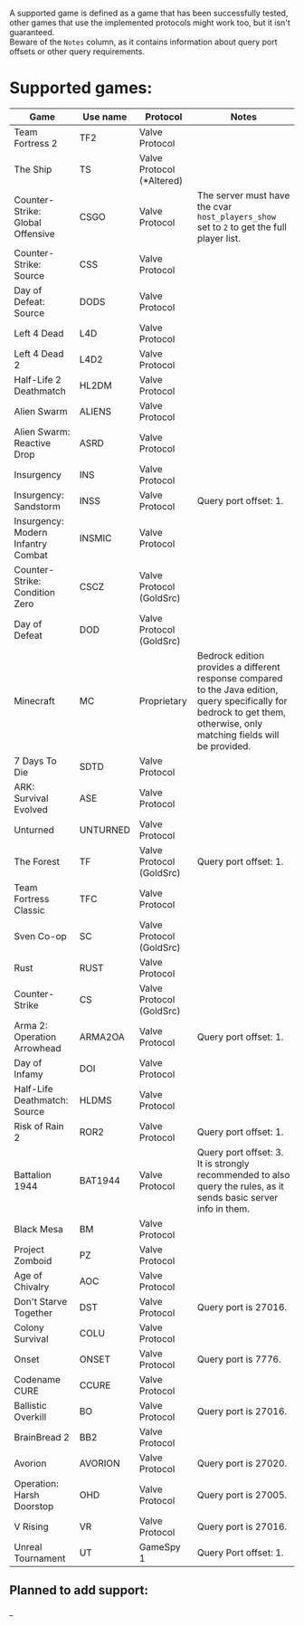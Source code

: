 A supported game is defined as a game that has been successfully tested, other games that use the implemented protocols might work too, but it isn't guaranteed.  
Beware of the `Notes` column, as it contains information about query port offsets or other query requirements.

# Supported games:
| Game                               | Use name | Protocol                  | Notes                                                                                                                                                                     |
|------------------------------------|----------|---------------------------|---------------------------------------------------------------------------------------------------------------------------------------------------------------------------|
| Team Fortress 2                    | TF2      | Valve Protocol            |                                                                                                                                                                           |
| The Ship                           | TS       | Valve Protocol (*Altered) |                                                                                                                                                                           |
| Counter-Strike: Global Offensive   | CSGO     | Valve Protocol            | The server must have the cvar `host_players_show` set to `2` to get the full player list.                                                                                 |
| Counter-Strike: Source             | CSS      | Valve Protocol            |                                                                                                                                                                           |
| Day of Defeat: Source              | DODS     | Valve Protocol            |                                                                                                                                                                           |
| Left 4 Dead                        | L4D      | Valve Protocol            |                                                                                                                                                                           |
| Left 4 Dead 2                      | L4D2     | Valve Protocol            |                                                                                                                                                                           |
| Half-Life 2 Deathmatch             | HL2DM    | Valve Protocol            |                                                                                                                                                                           |
| Alien Swarm                        | ALIENS   | Valve Protocol            |                                                                                                                                                                           |
| Alien Swarm: Reactive Drop         | ASRD     | Valve Protocol            |                                                                                                                                                                           |
| Insurgency                         | INS      | Valve Protocol            |                                                                                                                                                                           |
| Insurgency: Sandstorm              | INSS     | Valve Protocol            | Query port offset: 1.                                                                                                                                                     |
| Insurgency: Modern Infantry Combat | INSMIC   | Valve Protocol            |                                                                                                                                                                           |
| Counter-Strike: Condition Zero     | CSCZ     | Valve Protocol (GoldSrc)  |                                                                                                                                                                           |
| Day of Defeat                      | DOD      | Valve Protocol (GoldSrc)  |                                                                                                                                                                           |
| Minecraft                          | MC       | Proprietary               | Bedrock edition provides a different response compared to the Java edition, query specifically for bedrock to get them, otherwise, only matching fields will be provided. |
| 7 Days To Die                      | SDTD     | Valve Protocol            |                                                                                                                                                                           |
| ARK: Survival Evolved              | ASE      | Valve Protocol            |                                                                                                                                                                           |
| Unturned                           | UNTURNED | Valve Protocol            |                                                                                                                                                                           |
| The Forest                         | TF       | Valve Protocol (GoldSrc)  | Query port offset: 1.                                                                                                                                                     |
| Team Fortress Classic              | TFC      | Valve Protocol            |                                                                                                                                                                           |
| Sven Co-op                         | SC       | Valve Protocol (GoldSrc)  |                                                                                                                                                                           |
| Rust                               | RUST     | Valve Protocol            |                                                                                                                                                                           |
| Counter-Strike                     | CS       | Valve Protocol (GoldSrc)  |                                                                                                                                                                           |
| Arma 2: Operation Arrowhead        | ARMA2OA  | Valve Protocol            | Query port offset: 1.                                                                                                                                                     |
| Day of Infamy                      | DOI      | Valve Protocol            |                                                                                                                                                                           |
| Half-Life Deathmatch: Source       | HLDMS    | Valve Protocol            |                                                                                                                                                                           |
| Risk of Rain 2                     | ROR2     | Valve Protocol            | Query port offset: 1.                                                                                                                                                     |
| Battalion 1944                     | BAT1944  | Valve Protocol            | Query port offset: 3. It is strongly recommended to also query the rules, as it sends basic server info in them.                                                          |
| Black Mesa                         | BM       | Valve Protocol            |                                                                                                                                                                           |
| Project Zomboid                    | PZ       | Valve Protocol            |                                                                                                                                                                           |
| Age of Chivalry                    | AOC      | Valve Protocol            |                                                                                                                                                                           |
| Don't Starve Together              | DST      | Valve Protocol            | Query port is 27016.                                                                                                                                                      |
| Colony Survival                    | COLU     | Valve Protocol            |                                                                                                                                                                           |
| Onset                              | ONSET    | Valve Protocol            | Query port is 7776.                                                                                                                                                       |
| Codename CURE                      | CCURE    | Valve Protocol            |                                                                                                                                                                           |
| Ballistic Overkill                 | BO       | Valve Protocol            | Query port is 27016.                                                                                                                                                      |
| BrainBread 2                       | BB2      | Valve Protocol            |                                                                                                                                                                           |
| Avorion                            | AVORION  | Valve Protocol            | Query port is 27020.                                                                                                                                                      |
| Operation: Harsh Doorstop          | OHD      | Valve Protocol            | Query port is 27005.                                                                                                                                                      |
| V Rising                           | VR       | Valve Protocol            | Query port is 27016.                                                                                                                                                      |
| Unreal Tournament                  | UT       | GameSpy 1                 | Query Port offset: 1.                                                                                                                                                     |

## Planned to add support:
_
